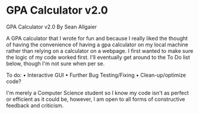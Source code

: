 # GPA Calculator v2.0

GPA Calculator v2.0
By Sean Allgaier

A GPA calculator that I wrote for fun and because I really liked the thought of having the convenience of having a gpa calculator on my local machine rather than relying on a calculator on a webpage. 
I first wanted to make sure the logic of my code worked first. I'll eventually get around to the To Do list below, though I'm not sure when per se.

To do:
• Interactive GUI
• Further Bug Testing/Fixing
• Clean-up/optimize code?

I'm merely a Computer Science student so I know my code isn't as perfect or efficient as it could be, however, I am open to all forms of constructive feedback and criticism.
